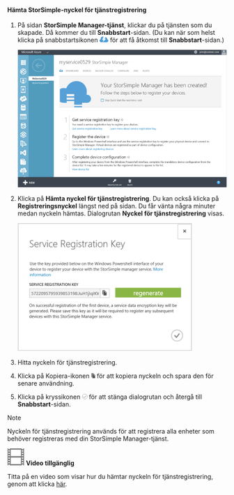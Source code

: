 <!--author=alkohli last changed: 9/17/15-->

#### Hämta StorSimple-nyckel för tjänstregistrering
1. På sidan **StorSimple Manager-tjänst**, klickar du på tjänsten som du skapade. Då kommer du till **Snabbstart**-sidan. (Du kan när som helst klicka på snabbstartsikonen ![StorSimple-snabbstartsikon ](./media/storsimple-get-service-registration-key/HCS_QuickStartIcon-include.png) för att få åtkomst till **Snabbstart**-sidan.)
   
     ![StorSimple-snabbstartsida](./media/storsimple-get-service-registration-key/HCS_ServiceQuickStart-include.png)
2. Klicka på **Hämta nyckel för tjänstregistrering**. Du kan också klicka på **Registreringsnyckel** längst ned på sidan. Du får vänta några minuter medan nyckeln hämtas. Dialogrutan **Nyckel för tjänstregistrering** visas.
   
     ![Dialogrutan Nyckel för tjänstregistrering](./media/storsimple-get-service-registration-key/HCS_GetServiceRegistrationKey-include.png)
3. Hitta nyckeln för tjänstregistrering.
4. Klicka på Kopiera-ikonen ![Kopiera-ikonen i StorSimple](./media/storsimple-get-service-registration-key/HCS_CopyIcon-include.png) för att kopiera nyckeln och spara den för senare användning.
5. Klicka på kryssikonen ![StorSimple-kryssikon](./media/storsimple-get-service-registration-key/HCS_CheckIcon-include.png) för att stänga dialogrutan och återgå till **Snabbstart**-sidan.

> [!NOTE]
> Nyckeln för tjänstregistrering används för att registrera alla enheter som behöver registreras med din StorSimple Manager-tjänst.
> 
> 

![Video tillgänglig](./media/storsimple-get-service-registration-key/Video_icon.png) **Video tillgänglig**

Titta på en video som visar hur du hämtar nyckeln för tjänstregistrering, genom att klicka [här](https://azure.microsoft.com/documentation/videos/get-the-service-registration-key/).

<!--HONumber=Sep16_HO3-->


